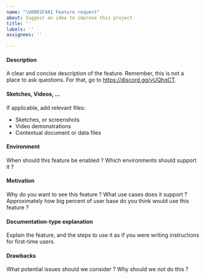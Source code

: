 ```yaml
---
name: "\U0001F4A1 Feature request"
about: Suggest an idea to improve this project
title: ''
labels: ''
assignees: ''

---
```


<!--
  Hi! Thanks for considering to file a feature request with SuperMemo.wiki. Please take the time to
  answer these questions. Please try to be as detailed as possible.

  Thanks!
-->

#### Description
A clear and concise description of the feature. Remember, this is not a place to ask questions. For that, go to https://discord.gg/vUQhqCT.

#### Sketches, Videos, ...
If applicable, add relevant files:
- Sketches, or screenshots
- Video demonstrations
- Contextual document or data files

#### Environment
When should this feature be enabled ? Which environments should support it ?

#### Motivation
Why do you want to see this feature ? What use cases does it support ? Approximately how big percent of user base do you think would use this feature ?

#### Documentation-type explanation
Explain the feature, and the steps to use it as if you were writing instructions for first-time users.

#### Drawbacks
 What potential issues should we consider ? Why should we *not* do this ?
